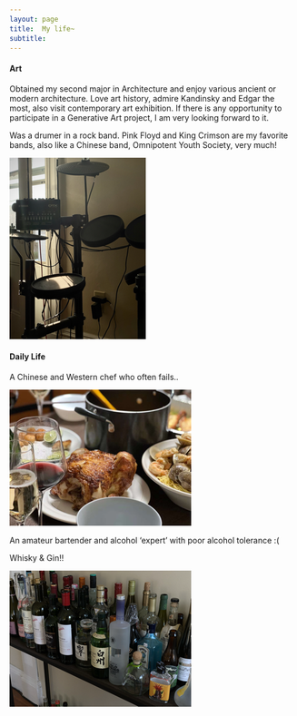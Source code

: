 ```yaml
---
layout: page
title:  My life~
subtitle: 
---
```


#### Art

Obtained my second major in Architecture and enjoy various ancient or modern architecture. 
Love art history, admire Kandinsky and Edgar the most, also visit contemporary art exhibition. If there is any opportunity to participate in a Generative Art project, I am very looking forward to it.

Was a drumer in a rock band. Pink Floyd and King Crimson are my favorite bands, also like a Chinese band, Omnipotent Youth Society, very much!

![Crepe](assets/img/“IMG_1351”小.png)


#### Daily Life

A Chinese and Western chef who often fails..

![Crepe](assets/img/“IMG_1675”小.png)

An amateur bartender and alcohol ‘expert’ with poor alcohol tolerance :( 

Whisky & Gin!!

![Crepe](assets/img/“IMG_1353”小.png)

